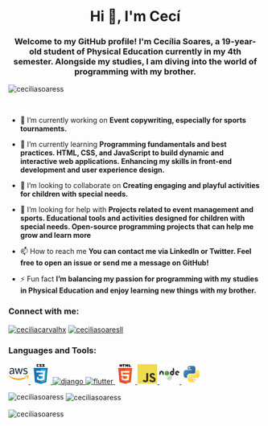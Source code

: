 <h1 align="center">Hi 👋, I'm Cecí</h1>
<h3 align="center">Welcome to my GitHub profile! I'm Cecília Soares, a 19-year-old student of Physical Education currently in my 4th semester. Alongside my studies, I am diving into the world of programming with my brother.</h3>

<p align="left"> <img src="https://komarev.com/ghpvc/?username=ceciliasoaress&label=Profile%20views&color=0e75b6&style=flat" alt="ceciliasoaress" /> </p>

<p align="left"> <a href="https://twitter.com/" target="blank"><img src="https://img.shields.io/twitter/follow/?logo=twitter&style=for-the-badge" alt="" /></a> </p>

- 🔭 I’m currently working on **Event copywriting, especially for sports tournaments.**

- 🌱 I’m currently learning **Programming fundamentals and best practices. HTML, CSS, and JavaScript to build dynamic and interactive web applications. Enhancing my skills in front-end development and user experience design.**

- 👯 I’m looking to collaborate on **Creating engaging and playful activities for children with special needs.**

- 🤝 I’m looking for help with **Projects related to event management and sports. Educational tools and activities designed for children with special needs. Open-source programming projects that can help me grow and learn more**

- 📫 How to reach me **You can contact me via LinkedIn or Twitter. Feel free to open an issue or send me a message on GitHub!**

- ⚡ Fun fact **I’m balancing my passion for programming with my studies in Physical Education and enjoy learning new things with my brother.**

<h3 align="left">Connect with me:</h3>
<p align="left">
<a href="https://linkedin.com/in/ceciliacarvalhx" target="blank"><img align="center" src="https://raw.githubusercontent.com/rahuldkjain/github-profile-readme-generator/master/src/images/icons/Social/linked-in-alt.svg" alt="ceciliacarvalhx" height="30" width="40" /></a>
<a href="https://instagram.com/ceciliasoaresll" target="blank"><img align="center" src="https://raw.githubusercontent.com/rahuldkjain/github-profile-readme-generator/master/src/images/icons/Social/instagram.svg" alt="ceciliasoaresll" height="30" width="40" /></a>
</p>

<h3 align="left">Languages and Tools:</h3>
<p align="left"> <a href="https://aws.amazon.com" target="_blank" rel="noreferrer"> <img src="https://raw.githubusercontent.com/devicons/devicon/master/icons/amazonwebservices/amazonwebservices-original-wordmark.svg" alt="aws" width="40" height="40"/> </a> <a href="https://www.w3schools.com/css/" target="_blank" rel="noreferrer"> <img src="https://raw.githubusercontent.com/devicons/devicon/master/icons/css3/css3-original-wordmark.svg" alt="css3" width="40" height="40"/> </a> <a href="https://www.djangoproject.com/" target="_blank" rel="noreferrer"> <img src="https://cdn.worldvectorlogo.com/logos/django.svg" alt="django" width="40" height="40"/> </a> <a href="https://flutter.dev" target="_blank" rel="noreferrer"> <img src="https://www.vectorlogo.zone/logos/flutterio/flutterio-icon.svg" alt="flutter" width="40" height="40"/> </a> <a href="https://www.w3.org/html/" target="_blank" rel="noreferrer"> <img src="https://raw.githubusercontent.com/devicons/devicon/master/icons/html5/html5-original-wordmark.svg" alt="html5" width="40" height="40"/> </a> <a href="https://developer.mozilla.org/en-US/docs/Web/JavaScript" target="_blank" rel="noreferrer"> <img src="https://raw.githubusercontent.com/devicons/devicon/master/icons/javascript/javascript-original.svg" alt="javascript" width="40" height="40"/> </a> <a href="https://nodejs.org" target="_blank" rel="noreferrer"> <img src="https://raw.githubusercontent.com/devicons/devicon/master/icons/nodejs/nodejs-original-wordmark.svg" alt="nodejs" width="40" height="40"/> </a> <a href="https://www.python.org" target="_blank" rel="noreferrer"> <img src="https://raw.githubusercontent.com/devicons/devicon/master/icons/python/python-original.svg" alt="python" width="40" height="40"/> </a> </p>

<p><img align="left" src="https://github-readme-stats.vercel.app/api/top-langs?username=ceciliasoaress&show_icons=true&locale=en&layout=compact" alt="ceciliasoaress" /></p>

<p>&nbsp;<img align="center" src="https://github-readme-stats.vercel.app/api?username=ceciliasoaress&show_icons=true&locale=en" alt="ceciliasoaress" /></p>

<p><img align="center" src="https://github-readme-streak-stats.herokuapp.com/?user=ceciliasoaress&" alt="ceciliasoaress" /></p>
